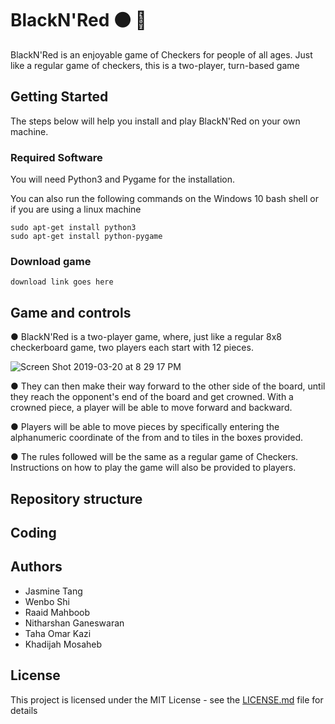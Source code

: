 # BlackN'Red :black_circle: :red_circle:
BlackN'Red is an enjoyable game of Checkers for people of all ages. Just like a regular game of checkers, this is a two-player, turn-based game

## Getting Started
The steps below will help you install and play BlackN'Red on your own machine.

### Required Software 

You will need Python3 and Pygame for the installation.

You can also run the following commands on the Windows 10 bash shell or if you are using a linux machine

```
sudo apt-get install python3 
sudo apt-get install python-pygame
```

### Download game
```
download link goes here
```
## Game and controls
● BlackN'Red is a two-player game, where, just like a regular 8x8 checkerboard
game, two players each start with 12 pieces.

![Screen Shot 2019-03-20 at 8 29 17 PM](https://user-imaes.githubusercontent.com/47669299/54727593-029f3a80-4b4f-11e9-98ad-f2bef02b90dc.png)


● They can then make their way forward to the
other side of the board, until they reach the opponent's end of the board and get crowned. 
With a crowned piece, a player will be able to move forward and backward.

● Players will be able to move pieces by specifically entering the alphanumeric coordinate of the from and to tiles in the boxes provided.

● The rules followed will be the same as a regular game of Checkers. Instructions on
how to play the game will also be provided to players.

## Repository structure

## Coding 

## Authors
* Jasmine Tang
* Wenbo Shi
* Raaid Mahboob
* Nitharshan Ganeswaran
* Taha Omar Kazi
* Khadijah Mosaheb


## License

This project is licensed under the MIT License - see the [LICENSE.md](LICENSE.md) file for details
